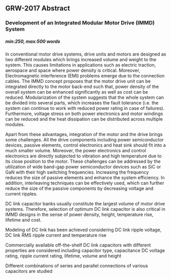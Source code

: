 ## GRW-2017 Abstract
### Development of an Integrated Modular Motor Drive (IMMD) System
##### min:250, max:500 words


In conventional motor drive systems, drive units and motors are designed as two different modules which brings increased volume and weight to the system. This causes limitations in applications such as electric traction, aerospace and space where power density is critical. Moreover, Electromagnetic interference (EMI) problems emerge due to the connection cables. The IMMD concept proposes that the motor drive unit can be integrated directly to the motor back-end such that, power density of the overall system can be enhanced significantly as well as cost can be reduced. Modularization of the system suggests that the whole system can be divided into several parts, which increases the fault tolerance (i.e. the system can continue to work with reduced power rating in case of  failures). Furthermore, voltage stress on both power electronics and motor windings can be reduced and the heat dissipation can be distributed across multiple modules.

Apart from these advantages, integration of the motor and the drive brings some challenges. All the drive components including power semiconductor devices, passive elements, control electronics and heat sink should fit into a much smaller volume. Moreover, the power electronics and control electronics are directly subjected to vibration and high temperature due to its close position to the motor. These challenges can be addressed by the utilization of wide band-gap power semiconductor devices such as SiC or GaN with their high switching frequencies. Increasing the frequency reduces the size of passive elements and enhance the system efficiency. In addition, interleaving techniques can be effectively used, which can further reduce the size of the passive components by decreasing voltage and current ripples.

DC link capacitor banks usually constitute the largest volume of motor drive systems. Therefore, selection of optimum DC link capacitor is also critical in IMMD designs in the sense of power density, height, temperature rise, lifetime and cost.

Modeling of DC link has been achieved considering DC link ripple voltage, DC link RMS ripple current and temperature rise

Commercially available off-the-shelf DC link capacitors with different properties are considered including capacitor type, capacitance DC voltage rating, ripple current rating, lifetime, volume and height

Different combinations of series and parallel connections of various capacitors are studied
